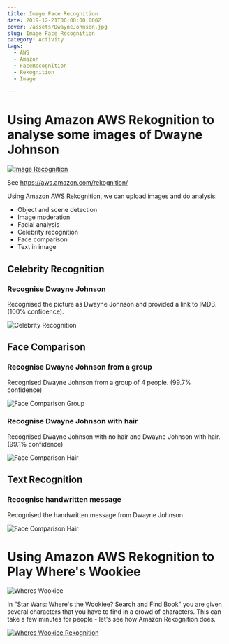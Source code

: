 ```yaml
---
title: Image Face Recognition
date: 2019-12-21T00:00:00.000Z
cover: /assets/DwayneJohnson.jpg
slug: Image Face Recognition
category: Activity
tags:
  - AWS
  - Amazon
  - FaceRecognition
  - Rekognition
  - Image
  
---
```


# Using Amazon AWS Rekognition to analyse some images of Dwayne Johnson

[![Image Recognition](/assets/ImageFaceRecognition_Rr-ROkOiK84.jpg)](https://www.youtube.com/watch?v=Rr-ROkOiK84)


See https://aws.amazon.com/rekognition/ 

Using Amazon AWS Rekognition, we can upload images and do analysis:
* Object and scene detection
* Image moderation
* Facial analysis
* Celebrity recognition
* Face comparison
* Text in image



## Celebrity Recognition
### Recognise Dwayne Johnson
Recognised the picture as Dwayne Johnson and provided a link to IMDB. (100% confidence).

![Celebrity Recognition](/assets/ImageFaceRecognition_Rr-ROkOiK84_main.jpg)





## Face Comparison

### Recognise Dwayne Johnson from a group
Recognised Dwayne Johnson from a group of 4 people. (99.7% confidence)

![Face Comparison Group](/assets/ImageFaceRecognition_Rr-ROkOiK84_group.jpg)


### Recognise Dwayne Johnson with hair 
Recognised Dwayne Johnson with no hair and Dwayne Johnson with hair. (99.1% confidence)

![Face Comparison Hair](/assets/ImageFaceRecognition_Rr-ROkOiK84_hair.jpg)


## Text Recognition
### Recognise handwritten message
Recognised the handwritten message from Dwayne Johnson

![Face Comparison Hair](/assets/ImageFaceRecognition_Rr-ROkOiK84_sign.jpg)


# Using Amazon AWS Rekognition to Play Where's Wookiee

![Wheres Wookiee](/assets/ImageFaceRecognition_whereswookiebook.jpg)

In "Star Wars: Where's the Wookiee? Search and Find Book" you are given several characters that you have to find in a crowd of characters. 
This can take a few minutes for people - let's see how Amazon Rekognition does.



[![Wheres Wookiee Rekognition](/assets/ImageRekognition_j3jYfXHRv8I.jpg)](https://www.youtube.com/watch?v=j3jYfXHRv8I)





